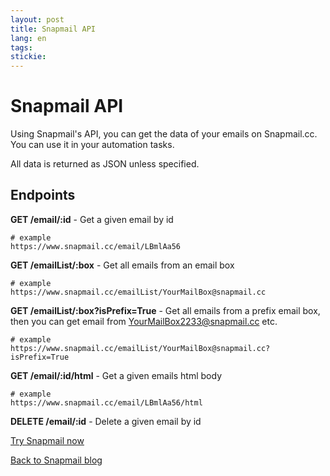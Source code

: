 ```yaml
---
layout: post
title: Snapmail API
lang: en
tags: 
stickie: 
---
```


# Snapmail API

Using Snapmail's API, you can get the data of your emails on Snapmail.cc. 
You can use it in your automation tasks. 

All data is returned as JSON unless specified.

## Endpoints

**GET    /email/:id** - Get a given email by id
```
# example
https://www.snapmail.cc/email/LBmlAa56
```

**GET    /emailList/:box** - Get all emails from an email box
```
# example
https://www.snapmail.cc/emailList/YourMailBox@snapmail.cc
```

**GET    /emailList/:box?isPrefix=True** - Get all emails from a prefix email box, then you can get email from YourMailBox2233@snapmail.cc etc.
```
# example
https://www.snapmail.cc/emailList/YourMailBox@snapmail.cc?isPrefix=True
```

**GET    /email/:id/html** - Get a given emails html body
```
# example
https://www.snapmail.cc/email/LBmlAa56/html
```

**DELETE /email/:id** - Delete a given email by id


<a target="_blank" href="https://www.snapmail.cc"><i class="fa fa-envelope a"></i> Try Snapmail now</a>

<a href="https://www.snapmail.cc/blog/"><i class="fa fa-arrow-circle-left"></i> Back to Snapmail blog</a>